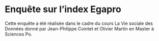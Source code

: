 <head>

# Enquête sur l’index Egapro

Cette enquête a été réalisée dans le cadre du cours La Vie sociale des Données donné par Jean-Philippe Cointet et Olivier Martin en Master à Sciences Po.

</head>
